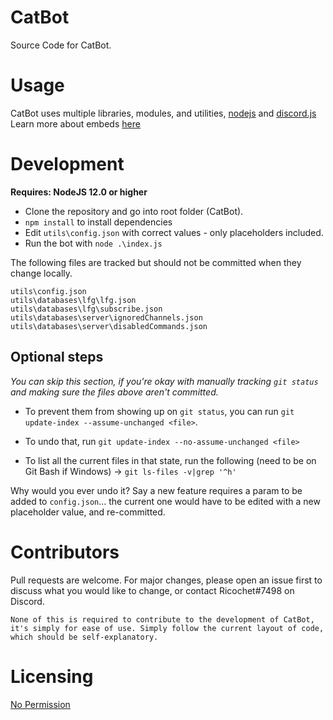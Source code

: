 # CatBot
Source Code for CatBot.

# Usage
CatBot uses multiple libraries, modules, and utilities, [nodejs](https://nodejs.org/en/) and [discord.js](https://discord.js.org/#/)
Learn more about embeds [here](https://discordjs.guide/popular-topics/embeds.html#notes)



# Development

**Requires:  NodeJS 12.0 or higher**


- Clone the repository and go into root folder (CatBot). 
- `npm install` to install dependencies
- Edit `utils\config.json` with correct values - only placeholders included.
- Run the bot with `node .\index.js`

The following files are tracked but should not be committed when they change locally.
```
utils\config.json
utils\databases\lfg\lfg.json
utils\databases\lfg\subscribe.json
utils\databases\server\ignoredChannels.json
utils\databases\server\disabledCommands.json
``` 

## Optional steps

*You can skip this section, if you're okay with manually tracking `git status` and making sure the files above aren't committed.*

- To prevent them from showing up on `git status`, you can run `git update-index --assume-unchanged <file>`.

- To undo that, run `git update-index --no-assume-unchanged <file>`

- To list all the current files in that state, run the following (need to be on Git Bash if Windows) -> `git ls-files -v|grep '^h'`

Why would you ever undo it? Say a new feature requires a param to be added to `config.json`... the current one would have to be edited with a new placeholder value, and re-committed.


# Contributors
Pull requests are welcome. For major changes, please open an issue first to discuss what you would like to change, or contact Ricochet#7498 on Discord.

```
None of this is required to contribute to the development of CatBot,
it's simply for ease of use. Simply follow the current layout of code,
which should be self-explanatory.
```

# Licensing
[No Permission](https://choosealicense.com/no-permission/)
